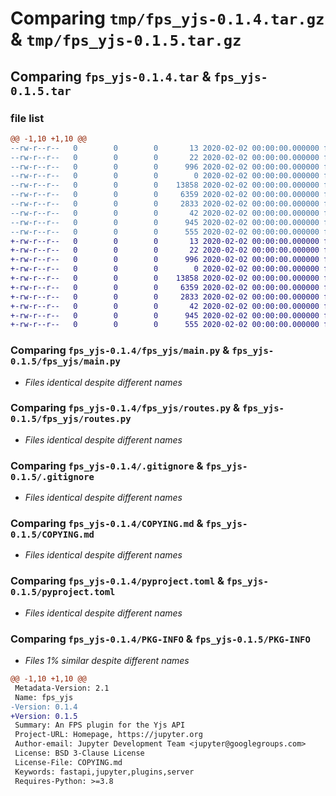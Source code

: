 # Comparing `tmp/fps_yjs-0.1.4.tar.gz` & `tmp/fps_yjs-0.1.5.tar.gz`

## Comparing `fps_yjs-0.1.4.tar` & `fps_yjs-0.1.5.tar`

### file list

```diff
@@ -1,10 +1,10 @@
--rw-r--r--   0        0        0       13 2020-02-02 00:00:00.000000 fps_yjs-0.1.4/MANIFEST.in
--rw-r--r--   0        0        0       22 2020-02-02 00:00:00.000000 fps_yjs-0.1.4/fps_yjs/__init__.py
--rw-r--r--   0        0        0      996 2020-02-02 00:00:00.000000 fps_yjs-0.1.4/fps_yjs/main.py
--rw-r--r--   0        0        0        0 2020-02-02 00:00:00.000000 fps_yjs-0.1.4/fps_yjs/py.typed
--rw-r--r--   0        0        0    13858 2020-02-02 00:00:00.000000 fps_yjs-0.1.4/fps_yjs/routes.py
--rw-r--r--   0        0        0     6359 2020-02-02 00:00:00.000000 fps_yjs-0.1.4/.gitignore
--rw-r--r--   0        0        0     2833 2020-02-02 00:00:00.000000 fps_yjs-0.1.4/COPYING.md
--rw-r--r--   0        0        0       42 2020-02-02 00:00:00.000000 fps_yjs-0.1.4/README.md
--rw-r--r--   0        0        0      945 2020-02-02 00:00:00.000000 fps_yjs-0.1.4/pyproject.toml
--rw-r--r--   0        0        0      555 2020-02-02 00:00:00.000000 fps_yjs-0.1.4/PKG-INFO
+-rw-r--r--   0        0        0       13 2020-02-02 00:00:00.000000 fps_yjs-0.1.5/MANIFEST.in
+-rw-r--r--   0        0        0       22 2020-02-02 00:00:00.000000 fps_yjs-0.1.5/fps_yjs/__init__.py
+-rw-r--r--   0        0        0      996 2020-02-02 00:00:00.000000 fps_yjs-0.1.5/fps_yjs/main.py
+-rw-r--r--   0        0        0        0 2020-02-02 00:00:00.000000 fps_yjs-0.1.5/fps_yjs/py.typed
+-rw-r--r--   0        0        0    13858 2020-02-02 00:00:00.000000 fps_yjs-0.1.5/fps_yjs/routes.py
+-rw-r--r--   0        0        0     6359 2020-02-02 00:00:00.000000 fps_yjs-0.1.5/.gitignore
+-rw-r--r--   0        0        0     2833 2020-02-02 00:00:00.000000 fps_yjs-0.1.5/COPYING.md
+-rw-r--r--   0        0        0       42 2020-02-02 00:00:00.000000 fps_yjs-0.1.5/README.md
+-rw-r--r--   0        0        0      945 2020-02-02 00:00:00.000000 fps_yjs-0.1.5/pyproject.toml
+-rw-r--r--   0        0        0      555 2020-02-02 00:00:00.000000 fps_yjs-0.1.5/PKG-INFO
```

### Comparing `fps_yjs-0.1.4/fps_yjs/main.py` & `fps_yjs-0.1.5/fps_yjs/main.py`

 * *Files identical despite different names*

### Comparing `fps_yjs-0.1.4/fps_yjs/routes.py` & `fps_yjs-0.1.5/fps_yjs/routes.py`

 * *Files identical despite different names*

### Comparing `fps_yjs-0.1.4/.gitignore` & `fps_yjs-0.1.5/.gitignore`

 * *Files identical despite different names*

### Comparing `fps_yjs-0.1.4/COPYING.md` & `fps_yjs-0.1.5/COPYING.md`

 * *Files identical despite different names*

### Comparing `fps_yjs-0.1.4/pyproject.toml` & `fps_yjs-0.1.5/pyproject.toml`

 * *Files identical despite different names*

### Comparing `fps_yjs-0.1.4/PKG-INFO` & `fps_yjs-0.1.5/PKG-INFO`

 * *Files 1% similar despite different names*

```diff
@@ -1,10 +1,10 @@
 Metadata-Version: 2.1
 Name: fps_yjs
-Version: 0.1.4
+Version: 0.1.5
 Summary: An FPS plugin for the Yjs API
 Project-URL: Homepage, https://jupyter.org
 Author-email: Jupyter Development Team <jupyter@googlegroups.com>
 License: BSD 3-Clause License
 License-File: COPYING.md
 Keywords: fastapi,jupyter,plugins,server
 Requires-Python: >=3.8
```

